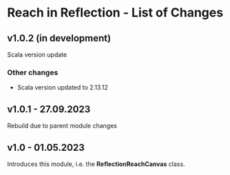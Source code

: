 # Reach in Reflection - List of Changes

## v1.0.2 (in development)
Scala version update
### Other changes
- Scala version updated to 2.13.12

## v1.0.1 - 27.09.2023
Rebuild due to parent module changes

## v1.0 - 01.05.2023
Introduces this module, i.e. the **ReflectionReachCanvas** class.
